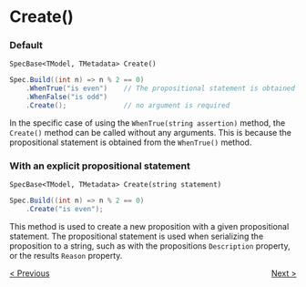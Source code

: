 ﻿# Create()

### Default 

`SpecBase<TModel, TMetadata> Create()`

```csharp
Spec.Build((int n) => n % 2 == 0)
    .WhenTrue("is even")    // The propositional statement is obtained here
    .WhenFalse("is odd")
    .Create();              // no argument is required
```

In the specific case of using the `WhenTrue(string assertion)` method, the `Create()` method can be called without 
any arguments. This is because the propositional statement is obtained from the `WhenTrue()` method.

### With an explicit propositional statement

`SpecBase<TModel, TMetadata> Create(string statement)`

```csharp
Spec.Build((int n) => n % 2 == 0)
    .Create("is even");
```

This method is used to create a new proposition with a given propositional statement.
The propositional statement is used when serializing the proposition to a string, such as with the propositions
`Description` property, or the results `Reason` property.

<div style="display: flex; justify-content: space-between">
    <a href="./WhenFalse.html">&lt; Previous</a>
    <a href="./Collections.html">Next &gt;</a>
</div>